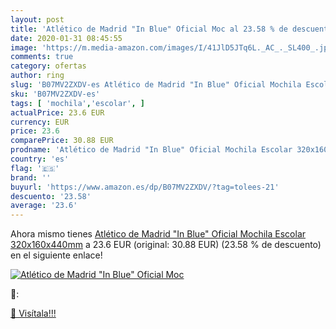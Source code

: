 ```yaml
---
layout: post
title: 'Atlético de Madrid "In Blue" Oficial Moc al 23.58 % de descuento'
date: 2020-01-31 08:45:55
image: 'https://m.media-amazon.com/images/I/41JlD5JTq6L._AC_._SL400_.jpg'
comments: true
category: ofertas
author: ring
slug: 'B07MV2ZXDV-es Atlético de Madrid "In Blue" Oficial Mochila Escolar...'
sku: 'B07MV2ZXDV-es'
tags: [ 'mochila','escolar', ]
actualPrice: 23.6 EUR
currency: EUR
price: 23.6
comparePrice: 30.88 EUR
prodname: 'Atlético de Madrid "In Blue" Oficial Mochila Escolar 320x160x440mm'
country: 'es'
flag: '🇪🇸'
brand: ''
buyurl: 'https://www.amazon.es/dp/B07MV2ZXDV/?tag=tolees-21'
descuento: '23.58'
average: '23.6'
---
```


Ahora mismo tienes [Atlético de Madrid "In Blue" Oficial Mochila Escolar 320x160x440mm](https://www.amazon.es/dp/B07MV2ZXDV/?tag=tolees-21) a 23.6 EUR (original: 30.88 EUR) (23.58 %  de descuento) en el siguiente enlace!

[![Atlético de Madrid "In Blue" Oficial Moc](https://m.media-amazon.com/images/I/41JlD5JTq6L._AC_._SL400_.jpg)](https://www.amazon.es/dp/B07MV2ZXDV/?tag=tolees-21)

🔎:


[🛒 Visítala!!!](https://www.amazon.es/dp/B07MV2ZXDV/?tag=tolees-21)
